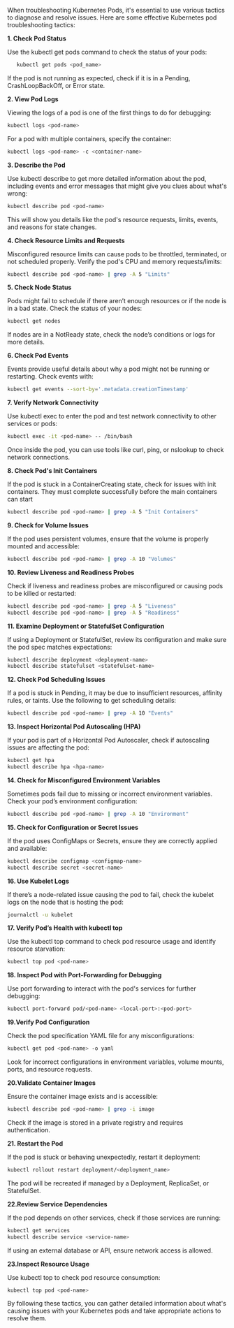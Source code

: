 When troubleshooting Kubernetes Pods, it's essential to use various tactics to diagnose and resolve issues. Here are some effective Kubernetes pod troubleshooting tactics:

**1. Check Pod Status**

Use the kubectl get pods command to check the status of your pods:

 ```bash
    kubectl get pods <pod_name>
```

If the pod is not running as expected, check if it is in a Pending, CrashLoopBackOff, or Error state.

**2. View Pod Logs**

Viewing the logs of a pod is one of the first things to do for debugging:

```bash
kubectl logs <pod-name>
```

For a pod with multiple containers, specify the container:

```bash
kubectl logs <pod-name> -c <container-name>
```

**3. Describe the Pod**

Use kubectl describe to get more detailed information about the pod, including events and error messages that might give you clues about what's wrong:

```bash
kubectl describe pod <pod-name>
```

This will show you details like the pod's resource requests, limits, events, and reasons for state changes.

**4. Check Resource Limits and Requests**

Misconfigured resource limits can cause pods to be throttled, terminated, or not scheduled properly. Verify the pod's CPU and memory requests/limits:

```bash
kubectl describe pod <pod-name> | grep -A 5 "Limits"
```

**5. Check Node Status**

Pods might fail to schedule if there aren’t enough resources or if the node is in a bad state. Check the status of your nodes:

```bash
kubectl get nodes
```
If nodes are in a NotReady state, check the node’s conditions or logs for more details.

**6. Check Pod Events**

Events provide useful details about why a pod might not be running or restarting. Check events with:

```bash
kubectl get events --sort-by='.metadata.creationTimestamp'
```

**7. Verify Network Connectivity**

Use kubectl exec to enter the pod and test network connectivity to other services or pods:

```bash
kubectl exec -it <pod-name> -- /bin/bash
```

Once inside the pod, you can use tools like curl, ping, or nslookup to check network connections.

**8. Check Pod's Init Containers**

If the pod is stuck in a ContainerCreating state, check for issues with init containers. They must complete successfully before the main containers can start

```bash
kubectl describe pod <pod-name> | grep -A 5 "Init Containers"
```

**9. Check for Volume Issues**

If the pod uses persistent volumes, ensure that the volume is properly mounted and accessible:

```bash
kubectl describe pod <pod-name> | grep -A 10 "Volumes"
```

**10. Review Liveness and Readiness Probes**

Check if liveness and readiness probes are misconfigured or causing pods to be killed or restarted:

```bash
kubectl describe pod <pod-name> | grep -A 5 "Liveness"
kubectl describe pod <pod-name> | grep -A 5 "Readiness"
```

**11. Examine Deployment or StatefulSet Configuration**

If using a Deployment or StatefulSet, review its configuration and make sure the pod spec matches expectations:

```bash
kubectl describe deployment <deployment-name>
kubectl describe statefulset <statefulset-name>
```

**12. Check Pod Scheduling Issues**

If a pod is stuck in Pending, it may be due to insufficient resources, affinity rules, or taints. Use the following to get scheduling details:

```bash
kubectl describe pod <pod-name> | grep -A 10 "Events"
```

**13. Inspect Horizontal Pod Autoscaling (HPA)**

If your pod is part of a Horizontal Pod Autoscaler, check if autoscaling issues are affecting the pod:

```bash
kubectl get hpa
kubectl describe hpa <hpa-name>
```

**14. Check for Misconfigured Environment Variables**

Sometimes pods fail due to missing or incorrect environment variables. Check your pod’s environment configuration:

```bash
kubectl describe pod <pod-name> | grep -A 10 "Environment"
```

**15. Check for Configuration or Secret Issues**

If the pod uses ConfigMaps or Secrets, ensure they are correctly applied and available:

```bash
kubectl describe configmap <configmap-name>
kubectl describe secret <secret-name>
```

**16. Use Kubelet Logs**

If there’s a node-related issue causing the pod to fail, check the kubelet logs on the node that is hosting the pod:

```bash
journalctl -u kubelet
```
**17. Verify Pod’s Health with kubectl top**

Use the kubectl top command to check pod resource usage and identify resource starvation:

```bash
kubectl top pod <pod-name>
```

**18. Inspect Pod with Port-Forwarding for Debugging**

Use port forwarding to interact with the pod's services for further debugging:

```bash
kubectl port-forward pod/<pod-name> <local-port>:<pod-port>
```

**19.Verify Pod Configuration**

Check the pod specification YAML file for any misconfigurations:

```bash
kubectl get pod <pod-name> -o yaml
```

Look for incorrect configurations in environment variables, volume mounts, ports, and resource requests.

**20.Validate Container Images**

Ensure the container image exists and is accessible:

```bash
kubectl describe pod <pod-name> | grep -i image
```

Check if the image is stored in a private registry and requires authentication.

**21. Restart the Pod**

If the pod is stuck or behaving unexpectedly, restart it deployment:

```bash
kubectl rollout restart deployment/<deployment_name>
```

The pod will be recreated if managed by a Deployment, ReplicaSet, or StatefulSet.

**22.Review Service Dependencies**

If the pod depends on other services, check if those services are running:

```bash
kubectl get services
kubectl describe service <service-name>
```

If using an external database or API, ensure network access is allowed.

**23.Inspect Resource Usage**

Use kubectl top to check pod resource consumption:

```bash
kubectl top pod <pod-name>
```

By following these tactics, you can gather detailed information about what's causing issues with your Kubernetes pods and take appropriate actions to resolve them.
